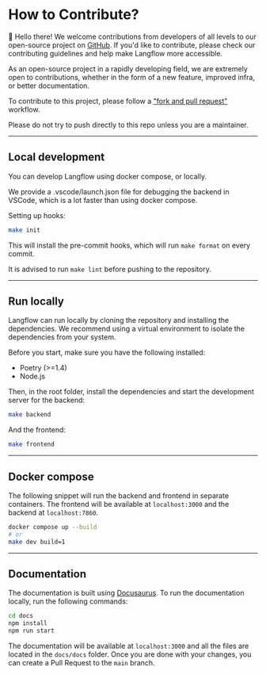 # How to Contribute?

👋 Hello there! We welcome contributions from developers of all levels to our open-source project on [GitHub](https://github.com/langflow-ai/langflow). If you'd like to contribute, please check our contributing guidelines and help make Langflow more accessible.

As an open-source project in a rapidly developing field, we are extremely open
to contributions, whether in the form of a new feature, improved infra, or better documentation.

To contribute to this project, please follow a ["fork and pull request"](https://docs.github.com/en/get-started/quickstart/contributing-to-projects) workflow.

Please do not try to push directly to this repo unless you are a maintainer.

---

## Local development

You can develop Langflow using docker compose, or locally.

We provide a .vscode/launch.json file for debugging the backend in VSCode, which is a lot faster than using docker compose.

Setting up hooks:

```bash
make init
```

This will install the pre-commit hooks, which will run `make format` on every commit.

It is advised to run `make lint` before pushing to the repository.

---

## Run locally

Langflow can run locally by cloning the repository and installing the dependencies. We recommend using a virtual environment to isolate the dependencies from your system.

Before you start, make sure you have the following installed:

- Poetry (>=1.4)
- Node.js

Then, in the root folder, install the dependencies and start the development server for the backend:

```bash
make backend
```

And the frontend:

```bash
make frontend
```

---

## Docker compose

The following snippet will run the backend and frontend in separate containers. The frontend will be available at `localhost:3000` and the backend at `localhost:7860`.

```bash
docker compose up --build
# or
make dev build=1
```

---

## Documentation

The documentation is built using [Docusaurus](https://docusaurus.io/). To run the documentation locally, run the following commands:

```bash
cd docs
npm install
npm run start
```

The documentation will be available at `localhost:3000` and all the files are located in the `docs/docs` folder.
Once you are done with your changes, you can create a Pull Request to the `main` branch.
